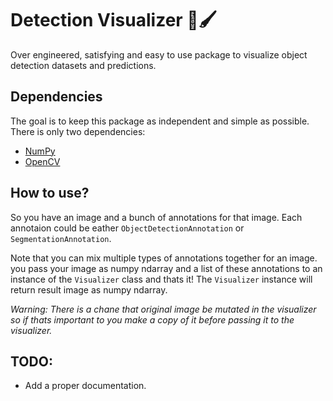 # Detection Visualizer 🎨🖌️

Over engineered, satisfying and easy to use package to visualize object detection datasets and predictions.

## Dependencies
The goal is to keep this package as independent and simple as possible. There is only two dependencies:
* [NumPy](https://pypi.org/project/numpy/)
* [OpenCV](https://pypi.org/project/opencv-python/)

## How to use?

So you have an image and a bunch of annotations for that image. Each annotaion could be
eather `ObjectDetectionAnnotation` or `SegmentationAnnotation`.

Note that you can mix multiple types of annotations together for an image. you pass your
image as numpy ndarray and a list of these annotations to an instance of the
`Visualizer` class and thats it! The `Visualizer` instance will return result image as
numpy ndarray.

*Warning: There is a chane that original image be mutated in the visualizer so if thats
important to you make a copy of it before passing it to the visualizer.*

## TODO:
* Add a proper documentation.
